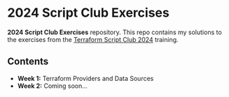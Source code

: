 # 2024 Script Club Exercises

**2024 Script Club Exercises** repository. This repo contains my solutions to the exercises from the [Terraform Script Club 2024](https://terraform.aka-dev.net/) training.

## Contents

- **Week 1:** Terraform Providers and Data Sources
- **Week 2:** Coming soon...
